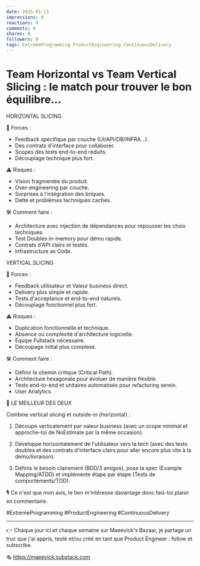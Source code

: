 ```yaml
---
date: 2025-01-11
impressions: 0
reactions: 0
comments: 0
shares: 0
followers: 0
tags: ExtremeProgramming ProductEngineering ContinuousDelivery
---
```


# Team Horizontal vs Team Vertical Slicing : le match pour trouver le bon équilibre...

HORIZONTAL SLICING

💪 Forces :

- Feedback spécifique par couche (UI/API/DB/INFRA...).
- Des contrats d'interface pour collaborer.
- Scopes des tests end-to-end réduits.
- Découplage technique plus fort.

⚠️ Risques :

- Vision fragmentée du produit.
- Over-engineering par couche.
- Surprises à l'intégration des briques.
- Dette et problèmes techniques cachés.

🛠️ Comment faire :

- Architecture avec injection de dépendances pour repousser les choix techniques.
- Test Doubles in-memory pour démo rapide.
- Contrats d'API clairs et testés.
- Infrastructure as Code.

VERTICAL SLICING

💪 Forces :

- Feedback utilisateur et Valeur business direct.
- Delivery plus simple et rapide.
- Tests d'acceptance et end-to-end naturels.
- Découplage fonctionnel plus fort.

⚠️ Risques :

- Duplication fonctionnelle et technique.
- Absence ou complexité d'architecture logicielle.
- Équipe Fullstack nécessaire.
- Découpage initial plus complexe.

🛠️ Comment faire :

- Définir le chemin critique (Critical Path).
- Architecture hexagonale pour évoluer de manière flexible.
- Tests end-to-end et unitaires automatisés pour refactoring serein.
- User Analytics.

🚀 LE MEILLEUR DES DEUX

Combine vertical slicing et outside-in (horizontal) :

1. Découpe verticalement par valeur business (avec un scope minimal et approche-toi de NoEstimate par la même occasion).

2. Développe horizontalement de l'utilisateur vers la tech (avec des tests doubles et des contrats d'interface clairs pour aller encore plus vite à la demo/livraison).

3. Définis le besoin clairement (BDD/3 amigos), pose la spec (Example Mapping/ATDD) et implémente étape par étape (Tests de comportements/TDD).

🎙️ Ce n'est que mon avis, le tien m'intéresse davantage donc fais-toi plaisir en commentaire.

#ExtremeProgramming #ProductEngineering #ContinuousDelivery

---

👉 Chaque jour ici et chaque semaine sur Maeevick's Bazaar, je partage un truc que j'ai appris, testé et/ou créé en tant que Product Engineer : follow et subscribe.

🗞️ https://maeevick.substack.com
